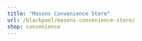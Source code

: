 ```yaml
---
title: "Masons Convenience Store"
url: /blackpool/masons-convenience-store/
shop: convenience
---
```

